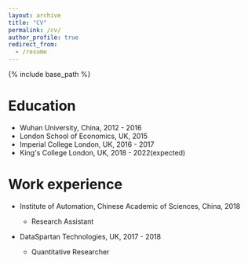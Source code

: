 ```yaml
---
layout: archive
title: "CV"
permalink: /cv/
author_profile: true
redirect_from:
  - /resume
---
```


{% include base_path %}

Education
======
* Wuhan University, China, 2012 - 2016
* London School of Economics, UK, 2015
* Imperial College London, UK, 2016 - 2017
* King's College London, UK, 2018 - 2022(expected)

Work experience
======
* Institute of Automation, Chinese Academic of Sciences, China, 2018
  * Research Assistant

* DataSpartan Technologies, UK, 2017 - 2018
  * Quantitative Researcher
